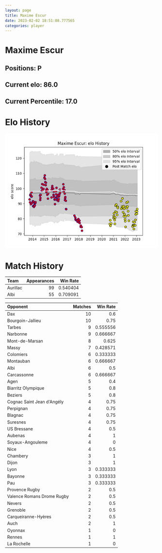 ```yaml
---  
layout: page  
title: Maxime Escur  
date: 2023-02-02 18:51:08.777565  
categories: player  
---
```

# Maxime Escur

## Positions: P

## Current elo: 86.0

## Current Percentile: 17.0

# Elo History


![elo history](history_MaximeEscur.png)
# Match History


| Team     |   Appearances |   Win Rate |
|:---------|--------------:|-----------:|
| Aurillac |            99 |   0.540404 |
| Albi     |            55 |   0.709091 |

| Opponent                   |   Matches |   Win Rate |
|:---------------------------|----------:|-----------:|
| Dax                        |        10 |   0.6      |
| Bourgoin-Jallieu           |        10 |   0.75     |
| Tarbes                     |         9 |   0.555556 |
| Narbonne                   |         9 |   0.666667 |
| Mont-de-Marsan             |         8 |   0.625    |
| Massy                      |         7 |   0.428571 |
| Colomiers                  |         6 |   0.333333 |
| Montauban                  |         6 |   0.666667 |
| Albi                       |         6 |   0.5      |
| Carcassonne                |         6 |   0.666667 |
| Agen                       |         5 |   0.4      |
| Biarritz Olympique         |         5 |   0.8      |
| Beziers                    |         5 |   0.8      |
| Cognac Saint Jean d'Angély |         4 |   0.75     |
| Perpignan                  |         4 |   0.75     |
| Blagnac                    |         4 |   0.75     |
| Suresnes                   |         4 |   0.75     |
| US Bressane                |         4 |   0.5      |
| Aubenas                    |         4 |   1        |
| Soyaux-Angouleme           |         4 |   0        |
| Nice                       |         4 |   0.5      |
| Chambery                   |         3 |   1        |
| Dijon                      |         3 |   1        |
| Lyon                       |         3 |   0.333333 |
| Bayonne                    |         3 |   0.333333 |
| Pau                        |         3 |   0.333333 |
| Provence Rugby             |         2 |   0.5      |
| Valence Romans Drome Rugby |         2 |   0.5      |
| Nevers                     |         2 |   0.5      |
| Grenoble                   |         2 |   0.5      |
| Carqueiranne-Hyères        |         2 |   0.5      |
| Auch                       |         2 |   1        |
| Oyonnax                    |         1 |   0        |
| Rennes                     |         1 |   1        |
| La Rochelle                |         1 |   0        |